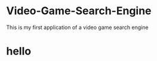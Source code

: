 # Video-Game-Search-Engine
This is my first application of a video game search engine
<h1>hello</h1>
